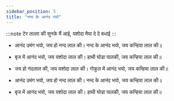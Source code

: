 ```yaml
---
sidebar_position: 5
title: "नन्द के आनंद भयो"
---
```


:::note टेर
लल्ला की सुनके मैं आई, यशोदा मैया दे दे बधाई
:::

- आनंद उमंग भयो, जय हो नन्द लाल की।
  नन्द के आनंद भयो, जय कन्हिया लाल की॥

- बृज में आनंद भयो, जय यशोदा लाल की।
  हाथी घोडा पालकी, जय कन्हिया लाल की॥

- जय हो नंदलाल की, जय यशोदा लाल की।
  गोकुल में आनंद भयो, जय कन्हिया लाल की॥

- आनंद उमंग भयो, जय हो नन्द लाल की।
  नन्द के आनंद भयो, जय कन्हिया लाल की॥

- बृज में आनंद भयो, जय यशोदा लाल की।
  हाथी घोडा पालकी, जय कन्हिया लाल की॥
